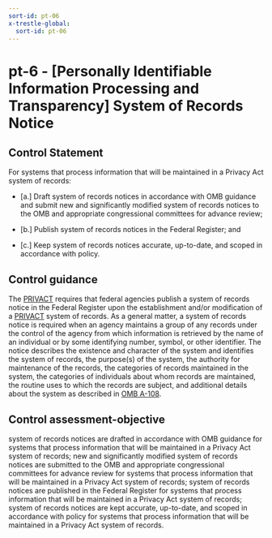 ```yaml
---
sort-id: pt-06
x-trestle-global:
  sort-id: pt-06
---
```


# pt-6 - \[Personally Identifiable Information Processing and Transparency\] System of Records Notice

## Control Statement

For systems that process information that will be maintained in a Privacy Act system of records:

- \[a.\] Draft system of records notices in accordance with OMB guidance and submit new and significantly modified system of records notices to the OMB and appropriate congressional committees for advance review;

- \[b.\] Publish system of records notices in the Federal Register; and

- \[c.\] Keep system of records notices accurate, up-to-date, and scoped in accordance with policy.

## Control guidance

The [PRIVACT](#18e71fec-c6fd-475a-925a-5d8495cf8455) requires that federal agencies publish a system of records notice in the Federal Register upon the establishment and/or modification of a [PRIVACT](#18e71fec-c6fd-475a-925a-5d8495cf8455) system of records. As a general matter, a system of records notice is required when an agency maintains a group of any records under the control of the agency from which information is retrieved by the name of an individual or by some identifying number, symbol, or other identifier. The notice describes the existence and character of the system and identifies the system of records, the purpose(s) of the system, the authority for maintenance of the records, the categories of records maintained in the system, the categories of individuals about whom records are maintained, the routine uses to which the records are subject, and additional details about the system as described in [OMB A-108](#3671ff20-c17c-44d6-8a88-7de203fa74aa).

## Control assessment-objective

system of records notices are drafted in accordance with OMB guidance for systems that process information that will be maintained in a Privacy Act system of records;
new and significantly modified system of records notices are submitted to the OMB and appropriate congressional committees for advance review for systems that process information that will be maintained in a Privacy Act system of records;
system of records notices are published in the Federal Register for systems that process information that will be maintained in a Privacy Act system of records;
system of records notices are kept accurate, up-to-date, and scoped in accordance with policy for systems that process information that will be maintained in a Privacy Act system of records.

